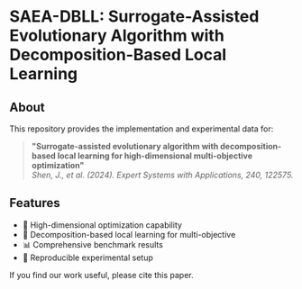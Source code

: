 # SAEA-DBLL: Surrogate-Assisted Evolutionary Algorithm with Decomposition-Based Local Learning

## About

This repository provides the implementation and experimental data for:

> **"Surrogate-assisted evolutionary algorithm with decomposition-based local learning for high-dimensional multi-objective optimization"**  
> *Shen, J., et al. (2024). Expert Systems with Applications, 240, 122575.*

## Features
- 🚀 High-dimensional optimization capability
- 🧩 Decomposition-based local learning for multi-objective
- 📊 Comprehensive benchmark results
- 🧪 Reproducible experimental setup

If you find our work useful, please cite this paper.
